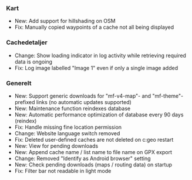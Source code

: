 
### Kart
- New: Add support for hillshading on OSM
- Fix: Manually copied waypoints of a cache not all being displayed

### Cachedetaljer
- Change: Show loading indicator in log activity while retrieving required data is ongoing
- Fix: Log image labelled "Image 1" even if only a single image added

### Generelt
- New: Support generic downloads for "mf-v4-map"- and "mf-theme"-prefixed links (no automatic updates supported)
- New: Maintenance function reindexes database
- New: Automatic performance optimization of database every 90 days (reindex)
- Fix: Handle missing fine location permission
- Change: Website language switch removed
- Fix: Deleted user-defined caches are not deleted on c:geo restart
- New: View for pending downloads
- New: Append cache name / list name to file name on GPX export
- Change: Removed "Identify as Android browser" setting
- New: Check pending downloads (maps / routing data) on startup
- Fix: Filter bar not readable in light mode
